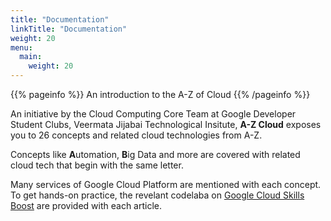 ```yaml
---
title: "Documentation"
linkTitle: "Documentation"
weight: 20
menu:
  main:
    weight: 20
---
```


{{% pageinfo %}}
An introduction to the A-Z of Cloud
{{% /pageinfo %}}

An initiative by the Cloud Computing Core Team at Google Developer Student Clubs, Veermata Jijabai Technological Insitute, **A-Z Cloud** exposes you to 26 concepts and related cloud technologies from A-Z.

Concepts like **A**utomation, **B**ig Data and more are covered with related cloud tech that begin with the same letter.

Many services of Google Cloud Platform are mentioned with each concept. To get hands-on practice, the revelant codelaba on [Google Cloud Skills Boost](https://www.cloudskillsboost.google/) are provided with each article.
